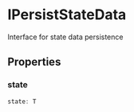# IPersistStateData

Interface for state data persistence

## Properties

### state

```ts
state: T
```
